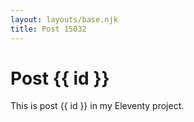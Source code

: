 ```yaml
---
layout: layouts/base.njk
title: Post 15032
---
```


# Post {{ id }}

This is post {{ id }} in my Eleventy project.
